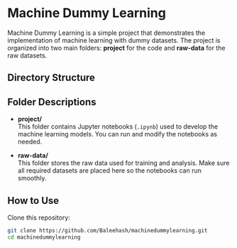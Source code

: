 # Machine Dummy Learning

Machine Dummy Learning is a simple project that demonstrates the implementation of machine learning with dummy datasets. The project is organized into two main folders: **project** for the code and **raw-data** for the raw datasets.

## Directory Structure


## Folder Descriptions
- **project/**  
  This folder contains Jupyter notebooks (`.ipynb`) used to develop the machine learning models. You can run and modify the notebooks as needed.

- **raw-data/**  
  This folder stores the raw data used for training and analysis. Make sure all required datasets are placed here so the notebooks can run smoothly.

## How to Use
Clone this repository:
   ```bash
   git clone https://github.com/Baleehash/machinedummylearning.git
   cd machinedummylearning
